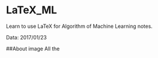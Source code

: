 # LaTeX_ML
Learn to use LaTeX for Algorithm of Machine Learning notes.

Data: 2017/01/23

##About image
All the 
